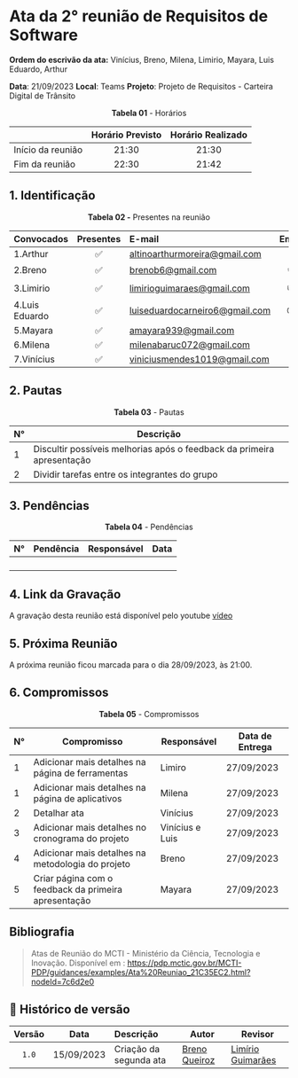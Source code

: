 # Ata da  2° reunião de Requisitos de Software

**Ordem do escrivão da ata:** Vinícius, Breno, Milena, Limirio, Mayara, Luis Eduardo,
Arthur

**Data**:   21/09/2023  **Local**: Teams
**Projeto**: Projeto de Requisitos - Carteira Digital de Trânsito <br>

<center>

**Tabela 01** - Horários

|       | Horário Previsto | Horário Realizado |
|:---   | :--: | :--: |
|Início da reunião  | 21:30 | 21:30 |
|Fim da reunião     | 22:30 | 21:42 |

</center>


## 1. Identificação

<center>

<b>Tabela 02 -</b> Presentes na reunião

| Convocados    | Presentes  | E-mail  | Emoji |
| ---           | :---:      | :--     | :---: |
| 1.Arthur      |:white_check_mark:    |altinoarthurmoreira@gmail.com   |:space_invader:|
| 2.Breno       |:white_check_mark:    |brenob6@gmail.com               |:coffee:       |
| 3.Limirio     |:white_check_mark:    |limirioguimaraes@gmail.com      |:thumbsup:     |
| 4.Luis Eduardo|:white_check_mark:    |luiseduardocarneiro6@gmail.com  |:sunglasses:   |
| 5.Mayara      |:white_check_mark:    |amayara939@gmail.com            |:fist:         |
| 6.Milena      |:white_check_mark:    |milenabaruc072@gmail.com        |:fairy:        |
| 7.Vinícius    |:white_check_mark:    |viniciusmendes1019@gmail.com    |:cold_face:    |

</center>

## 2. Pautas

<center>

<b>Tabela 03</b> - Pautas

| **N°** | **Descrição** |
|-----|-------------------------------------------------------------------|
| 1   | Discultir possíveis melhorias após o feedback da primeira apresentação|
| 2   | Dividir tarefas entre os integrantes do grupo                         |

</center>

## 3. Pendências

<center>

<b>Tabela 04</b> - Pendências

| **N°** | **Pendência** | **Responsável** | **Data** |
|--------|---------------|-----------------|----------|
|        |               |                 |          |
|        |               |                 |          |
|        |               |                 |          |
|        |               |                 |          |

</center>


## 4. Link da Gravação
A gravação desta reunião está disponível pelo youtube [vídeo](https://youtu.be/KQcULAeK0II)

## 5. Próxima Reunião

A próxima reunião ficou marcada para o dia 28/09/2023, às 21:00.

## 6. Compromissos

<center>

<b>Tabela 05</b> - Compromissos

| **N°** | **Compromisso** | **Responsável**   | **Data de Entrega**  |
|------  |-----------------|------------------ |-----------|
| 1      | Adicionar mais detalhes na página de ferramentas     | Limiro            | 27/09/2023|
| 1      | Adicionar mais detalhes na página de aplicativos     | Milena            | 27/09/2023|
| 2      | Detalhar ata                                         | Vinícius          | 27/09/2023|
| 3      | Adicionar mais detalhes no cronograma do projeto     | Vinícius e Luis   | 27/09/2023|
| 4      | Adicionar mais detalhes na metodologia do projeto    | Breno             | 27/09/2023|
| 5      | Criar página com o feedback da primeira apresentação | Mayara            | 27/09/2023|

</center>


## Bibliografia

>  Atas de Reunião do MCTI - Ministério da Ciência, Tecnologia e Inovação. Disponível em : https://pdp.mctic.gov.br/MCTI-PDP/guidances/examples/Ata%20Reuniao_21C35EC2.html?nodeId=7c6d2e0


## 📑 Histórico de versão 

| Versão| Data      | Descrição | Autor | Revisor       |
| :-:   | :-----:   | :------       | -------    | -------            |
| `1.0`   |15/09/2023 |Criação da segunda ata   |  [Breno Queiroz ](https://github.com/brenob6)|[Limírio Guimarães](https://github.com/LimirioGuimaraes)|
